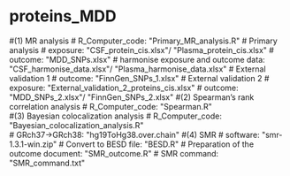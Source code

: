 # proteins_MDD
#(1) MR analysis
     # R_Computer_code: "Primary_MR_analysis.R"
     # Primary analysis
       # exposure: "CSF_protein_cis.xlsx"/ "Plasma_protein_cis.xlsx"
       # outcome: "MDD_SNPs.xlsx"
       # harmonise exposure and outcome data: "CSF_harmonise_data.xlsx"/ "Plasma_harmonise_data.xlsx"
     # External validation 1
       # outcome: "FinnGen_SNPs_1.xlsx"
     # External validation 2
       # exposure: "External_validation_2_proteins_cis.xlsx"
       # outcome: "MDD_SNPs_2.xlsx"/ "FinnGen_SNPs_2.xlsx"
#(2) Spearman’s rank correlation analysis
     # R_Computer_code: "Spearman.R"  
#(3) Bayesian colocalization analysis
     # R_Computer_code: "Bayesian_colocalization_analysis.R"  
     # GRch37->GRch38: "hg19ToHg38.over.chain"
#(4) SMR
     # software: "smr-1.3.1-win.zip"
     # Convert to BESD file: "BESD.R"
     # Preparation of the outcome document: "SMR_outcome.R"
     # SMR command: "SMR_command.txt"

